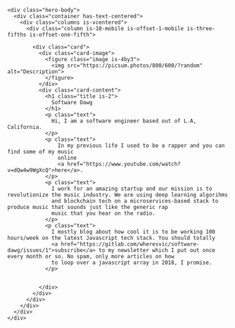 
  <section class="hero is-default is-bold">

    <div class="hero-body">
      <div class="container has-text-centered">
        <div class="columns is-vcentered">
          <div class="column is-10-mobile is-offset-1-mobile is-three-fifths is-offset-one-fifth">

            <div class="card">
              <div class="card-image">
                <figure class="image is-4by3">
                  <img src="https://picsum.photos/800/600/?random" alt="Description">
                </figure>
              </div>
              <div class="card-content">
                <h1 class="title is-2">
                  Software Dawg
                </h1>
                <p class="text">
                  Hi, I am a software engineer based out of L.A, California.
                </p>
                <p class="text">
                    In my previous life I used to be a rapper and you can find some of my music
                    online
                    <a href="https://www.youtube.com/watch?v=dQw4w9WgXcQ">here</a>.
                </p>
                <p class="text">
                  I work for an amazing startup and our mission is to revolutionize the music industry. We are using deep learning algorihms
                  and blockchain tech on a microservices-based stack to produce music that sounds just like the generic rap
                  music that you hear on the radio.
                </p>
                <p class="text">
                  I mostly blog about how cool it is to be working 100 hours/week on the latest Javascript tech stack. You should totally
                  <a href="https://gitlab.com/wheresvic/software-dawg/issues/1">subscribe</a> to my newsletter which I put out once every month or so. No spam, only more articles on how
                  to loop over a javascript array in 2018, I promise.
                </p>


              </div>
            </div>
          </div>
        </div>
      </div>
    </div>

  </section>
